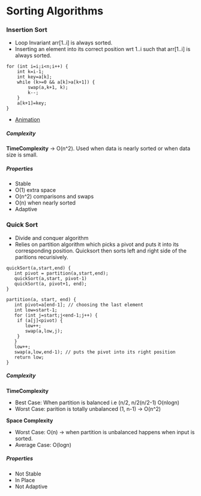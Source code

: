 # Sorting Algorithms

### Insertion Sort
- Loop Invariant arr[1..i] is always sorted.
- Inserting an element into its correct position wrt 1..i such that arr[1..i] is always sorted.
```
for (int i=i;i<n;i++) {
	int k=i-1;
	int key=a[k];
	while (k>=0 && a[k]>a[k+1]) {
		swap(a,k+1, k);
		k--;
	}
	a[k+1]=key;
}
```

- [Animation](https://www.toptal.com/developers/sorting-algorithms/insertion-sort)

##### Complexity
**TimeComplexity** -> O(n^2). Used when data is nearly sorted or when data size is small.

##### Properties
- Stable
- O(1) extra space
- O(n^2) comparisons and swaps
- O(n) when nearly sorted
- Adaptive

### Quick Sort
- Divide and conquer algorithm
- Relies on partition algorithm which picks a pivot and puts it into its corresponding position. Quicksort then sorts left and right side of the paritions recurisively.

```
quickSort(a,start,end) {
   int pivot = partition(a,start,end);
   quickSort(a,start, pivot-1)
   quickSort(a, pivot+1, end);
}

partition(a, start, end) {
   int pivot=a[end-1]; // choosing the last element
   int low=start-1;
   for (int j=start;j<end-1;j++) {
   	if (a[j]<pivot) {
	   low++;
	   swap(a,low,j);
	}
   }
   low++;
   swap(a,low,end-1); // puts the pivot into its right position
   return low;
}
```

##### Complexity
**TimeComplexity** 
- Best Case: When partition is balanced i.e (n/2, n/2(n/2-1) O(nlogn)
- Worst Case: parition is totally unbalanced (1, n-1) -> O(n^2)

**Space Complexity**
- Worst Case: O(n) -> when partition is unbalanced happens when input is sorted.
- Average Case: O(logn)

##### Properties
- Not Stable
- In Place
- Not Adaptive
